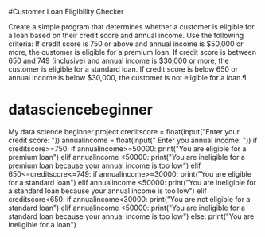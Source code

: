 #Customer Loan Eligibility Checker

Create a simple program that determines whether a customer is eligible for a loan based on their credit score and annual income. Use the following criteria:
If credit score is 750 or above and annual income is $50,000 or more, the customer is eligible for a premium loan.
If credit score is between 650 and 749 (inclusive) and annual income is $30,000 or more, the customer is eligible for a standard loan.
If credit score is below 650 or annual income is below $30,000, the customer is not eligible for a loan.¶

# datasciencebeginner

My data science beginner project
creditscore = float(input("Enter your credit score: "))
annualincome = float(input(" Enter you annual income: "))
if creditscore>=750:
    if annualincome>=50000:
        print("You are eligible for a premium loan")
    elif annualincome <50000:
        print("You are ineligible for a premium loan because your annual income is too low")
elif 650<=creditscore<=749:
    if annualincome>=30000:
        print("You are eligible for a standard loan")
    elif annualincome <50000:
        print("You are ineligible for a standard  loan because your annual income is too low")
elif creditscore<650:
    if annualincome<30000:
        print("You are not eligible for a standard loan")
    elif annualincome <50000:
        print("You are ineligible for a standard  loan because your annual income is too low")
else:
    print("You are ineligible for a loan") 
            
        
                            
                    
                
                    
